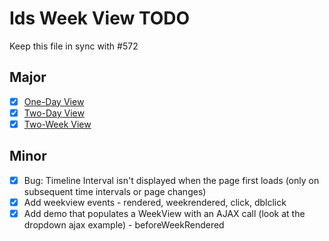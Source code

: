 # Ids Week View TODO

Keep this file in sync with #572

## Major

- [x] [One-Day View](https://main-enterprise.demo.design.infor.com/components/week-view/example-one-day.html)
- [x] [Two-Day View](https://main-enterprise.demo.design.infor.com/components/week-view/example-two-day.html)
- [x] [Two-Week View](https://main-enterprise.demo.design.infor.com/components/week-view/example-two-weeks.html)

## Minor

- [x] Bug: Timeline Interval isn't displayed when the page first loads (only on subsequent time intervals or page changes)
- [x] Add weekview events - rendered, weekrendered, click, dblclick
- [x] Add demo that populates a WeekView with an AJAX call (look at the dropdown ajax example) - beforeWeekRendered

